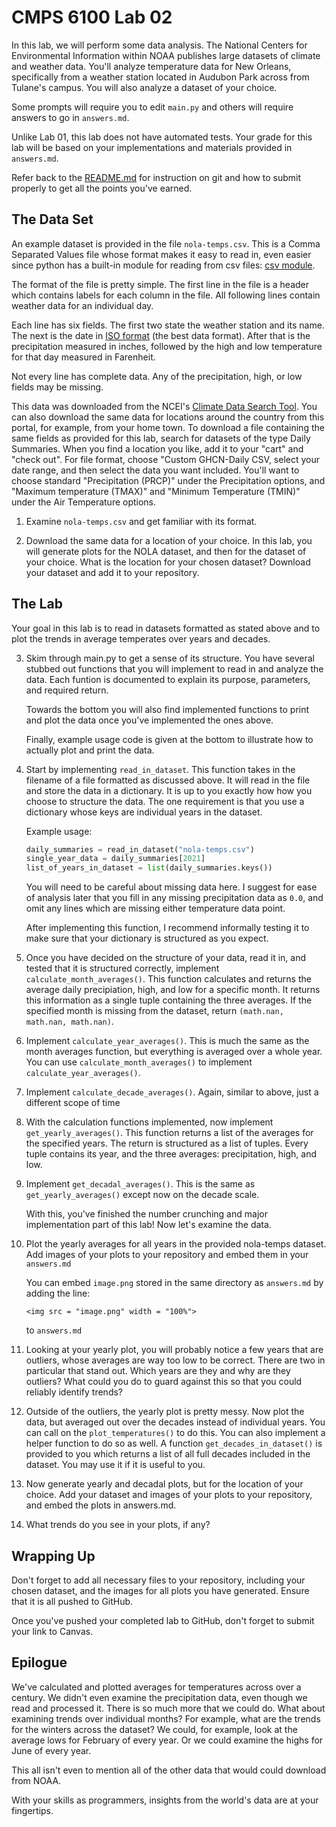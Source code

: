 # CMPS 6100  Lab 02

In this lab, we will perform some data analysis. The National Centers for Environmental Information within NOAA publishes large datasets of climate and weather data. You'll analyze temperature data for New Orleans, specifically from a weather station located in Audubon Park across from Tulane's campus. You will also analyze a dataset of your choice.

Some prompts will require you to edit `main.py` and others will require answers to go in `answers.md`.

Unlike Lab 01, this lab does not have automated tests. Your grade for this lab will be based on your implementations and materials provided in `answers.md`.

Refer back to the [README.md](README.md) for instruction on git and how to submit properly to get all the points you've earned.

## The Data Set

An example dataset is provided in the file `nola-temps.csv`. This is a Comma Separated Values file whose format makes it easy to read in, even easier since python has a built-in module for reading from csv files: [csv module](https://docs.python.org/3/library/csv.html).

The format of the file is pretty simple. The first line in the file is a header which contains labels for each column in the file. All following lines contain weather data for an individual day. 

Each line has six fields. The first two state the weather station and its name. The next is the date in [ISO format](https://en.wikipedia.org/wiki/ISO_8601) (the best data format). After that is the precipitation measured in inches, followed by the high and low temperature for that day measured in Farenheit. 

Not every line has complete data. Any of the precipitation, high, or low fields may be missing.

This data was downloaded from the NCEI's [Climate Data Search Tool](https://www.ncei.noaa.gov/cdo-web/search?datasetid=NORMAL_DLY). You can also download the same data for locations around the country from this portal, for example, from your home town. To download a file containing the same fields as provided for this lab, search for datasets of the type Daily Summaries. When you find a location you like, add it to your "cart" and "check out". For file format, choose "Custom GHCN-Daily CSV, select your date range, and then select the data you want included. You'll want to choose standard "Precipitation (PRCP)" under the Precipitation options, and "Maximum temperature (TMAX)" and "Minimum Temperature (TMIN)" under the Air Temperature options.

1. Examine `nola-temps.csv` and get familiar with its format.

2. Download the same data for a location of your choice. In this lab, you will generate plots for the NOLA dataset, and then for the dataset of your choice. What is the location for your chosen dataset? Download your dataset and add it to your repository.

## The Lab

Your goal in this lab is to read in datasets formatted as stated above and to plot the trends in average temperates over years and decades.

3. Skim through main.py to get a sense of its structure. You have several stubbed out functions that you will implement to read in and analyze the data. Each funtion is documented to explain its purpose, parameters, and required return.

    Towards the bottom you will also find implemented functions to print and plot the data once you've implemented the ones above.

    Finally, example usage code is given at the bottom to illustrate how to actually plot and print the data.

4. Start by implementing `read_in_dataset`. This function takes in the filename of a file formatted as discussed above. It will read in the file and store the data in a dictionary. It is up to you exactly how how you choose to structure the data. The one requirement is that you use a dictionary whose keys are individual years in the dataset. 

     Example usage:
    ``` python
    daily_summaries = read_in_dataset("nola-temps.csv")
    single_year_data = daily_summaries[2021]
    list_of_years_in_dataset = list(daily_summaries.keys())
    ```
    You will need to be careful about missing data here. I suggest for ease of analysis later that you fill in any missing precipitation data as `0.0`, and omit any lines which are missing either temperature data point.

    After implementing this function, I recommend informally testing it to make sure that your dictionary is structured as you expect.

5. Once you have decided on the structure of your data, read it in, and tested that it is structured correctly, implement `calculate_month_averages()`. This function calculates and returns the average daily precipiation, high, and low for a specific month. It returns this information as a single tuple containing the three averages. If the specified month is missing from the dataset, return `(math.nan, math.nan, math.nan)`.

6. Implement `calculate_year_averages()`. This is much the same as the month averages function, but everything is averaged over a whole year. You can use `calculate_month_averages()` to implement `calculate_year_averages()`.

7. Implement `calculate_decade_averages()`. Again, similar to above, just a different scope of time

8. With the calculation functions implemented, now implement `get_yearly_averages()`. This function returns a list of the averages for the specified years. The return is structured as a list of tuples. Every tuple contains its year, and the three averages: precipitation, high, and low. 

9. Implement `get_decadal_averages()`. This is the same as `get_yearly_averages()` except now on the decade scale.

    With this, you've finished the number crunching and major implementation part of this lab! Now let's examine the data.

10. Plot the yearly averages for all years in the provided nola-temps dataset. Add images of your plots to your repository and embed them in your `answers.md`

    You can embed `image.png` stored in the same directory as `answers.md` by adding the line:

    ```
    <img src = "image.png" width = "100%">
    ```

    to `answers.md`

    
11. Looking at your yearly plot, you will probably notice a few years that are outliers, whose averages are way too low to be correct. There are two in particular that stand out. Which years are they and why are they outliers? What could you do to guard against this so that you could reliably identify trends?

12. Outside of the outliers, the yearly plot is pretty messy. Now plot the data, but averaged out over the decades instead of individual years. You can call on the `plot_temperatures()`  to do this. You can also implement a helper function to do so as well. A function `get_decades_in_dataset()` is provided to you which returns a list of all full decades included in the dataset. You may use it if it is useful to you.

13. Now generate yearly and decadal plots, but for the location of your choice. Add your dataset and images of your plots to your repository, and embed the plots in answers.md.

14. What trends do you see in your plots, if any? 

## Wrapping Up

Don't forget to add all necessary files to your repository, including your chosen dataset, and the images for all plots you have generated. Ensure that it is all pushed to GitHub.

Once you've pushed your completed lab to GitHub, don't forget to submit your link to Canvas.

## Epilogue

We've calculated and plotted averages for temperatures across over a century. We didn't even examine the precipitation data, even though we read and processed it. There is so much more that we could do. What about examining trends over individual months? For example, what are the trends for the winters across the dataset? We could, for example, look at the average lows for February of every year. Or we could examine the highs for June of every year.

This all isn't even to mention all of the other data that would could download from NOAA.

With your skills as programmers, insights from the world's data are at your fingertips.